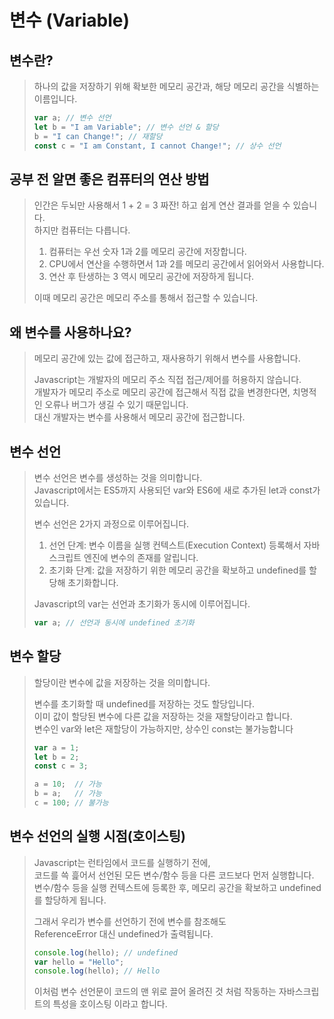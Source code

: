 # 변수 (Variable)

## 변수란?

>하나의 값을 저장하기 위해 확보한 메모리 공간과, 해당 메모리 공간을 식별하는 이름입니다.
>
>```javascript
>var a; // 변수 선언
>let b = "I am Variable"; // 변수 선언 & 할당
>b = "I can Change!"; // 재할당
>const c = "I am Constant, I cannot Change!"; // 상수 선언
>```

## 공부 전 알면 좋은 컴퓨터의 연산 방법  

>인간은 두뇌만 사용해서 1 + 2 = 3 짜잔! 하고 쉽게 연산 결과를 얻을 수 있습니다.  
>하지만 컴퓨터는 다릅니다.  
>
>1. 컴퓨터는 우선 숫자 1과 2를 메모리 공간에 저장합니다.  
>2. CPU에서 연산을 수행하면서 1과 2를 메모리 공간에서 읽어와서 사용합니다.  
>3. 연산 후 탄생하는 3 역시 메모리 공간에 저장하게 됩니다.  
>
>이때 메모리 공간은 메모리 주소를 통해서 접근할 수 있습니다.

## 왜 변수를 사용하나요?

>메모리 공간에 있는 값에 접근하고, 재사용하기 위해서 변수를 사용합니다.  
>
>Javascript는 개발자의 메모리 주소 직접 접근/제어를 허용하지 않습니다.  
>개발자가 메모리 주소로 메모리 공간에 접근해서 직접 값을 변경한다면, 치명적인 오류나 버그가 생길 수 있기 때문입니다.  
>대신 개발자는 변수를 사용해서 메모리 공간에 접근합니다.

## 변수 선언  
>
>변수 선언은 변수를 생성하는 것을 의미합니다.  
>Javascript에서는 ES5까지 사용되던 var와 ES6에 새로 추가된 let과 const가 있습니다.
>
>변수 선언은 2가지 과정으로 이루어집니다.  
>
>1. 선언 단계: 변수 이름을 실행 컨텍스트(Execution Context) 등록해서 자바스크립트 엔진에 변수의 존재를 알립니다.  
>2. 초기화 단계: 값을 저장하기 위한 메모리 공간을 확보하고 undefined를 할당해 초기화합니다.  
>
>Javascript의 var는 선언과 초기화가 동시에 이루어집니다.
>
>```javascript
>var a; // 선언과 동시에 undefined 초기화
>```

## 변수 할당

>할당이란 변수에 값을 저장하는 것을 의미합니다.  
>
>변수를 초기화할 때 undefined를 저장하는 것도 할당입니다.  
>이미 값이 할당된 변수에 다른 값을 저장하는 것을 재할당이라고 합니다.  
>변수인 var와 let은 재할당이 가능하지만, 상수인 const는 불가능합니다  
>
>```javascript
>var a = 1;
>let b = 2;
>const c = 3;
>
>a = 10;  // 가능
>b = a;   // 가능
>c = 100; // 불가능
>```


## 변수 선언의 실행 시점(호이스팅)
>
>Javascript는 런타임에서 코드를 실행하기 전에,  
>코드를 쓱 흝어서 선언된 모든 변수/함수 등을 다른 코드보다 먼저 실행합니다.  
>변수/함수 등을 실행 컨텍스트에 등록한 후, 메모리 공간을 확보하고 undefined를 할당하게 됩니다.  
>
>그래서 우리가 변수를 선언하기 전에 변수를 참조해도  
>ReferenceError 대신 undefined가 출력됩니다.  
>
>```javascript
>console.log(hello); // undefined
>var hello = "Hello";
>console.log(hello); // Hello
>```
>
>이처럼 변수 선언문이 코드의 맨 위로 끌어 올려진 것 처럼 작동하는 자바스크립트의 특성을 호이스팅 이라고 합니다.  
